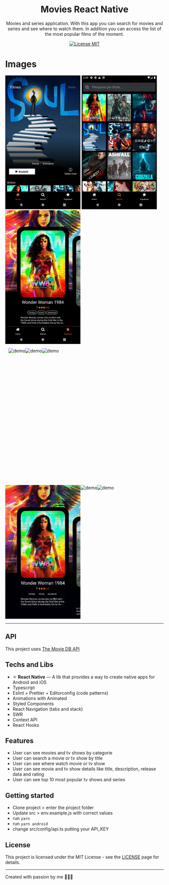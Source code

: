 <h1 align="center">
<br>
Movies React Native
</h1>

<p align="center">
Movies and series application. With this app you can search for movies and series and see where to watch them. In addition you can access the list of the most popular films of the moment.</p>

<p align="center">
  <a href="https://opensource.org/licenses/MIT">
    <img src="https://img.shields.io/badge/License-MIT-blue.svg" alt="License MIT">
  </a>
</p>

# Images

<div>
  <img src="repo/imgs/1.png" alt="demo" height="425">
  <img src="repo/imgs/2.png" alt="demo" height="425">
  <img src="repo/imgs/3.png" alt="demo" height="425">
</div>
<div style="display: flex; margin: 10px">
  <img src="repo/imgs/1.gif" alt="demo" height="425">
  <img src="repo/imgs/2.gif" alt="demo" height="425">
  <img src="repo/imgs/3.gif" alt="demo" height="425">
</div>
<div style="display: flex">
  <img src="repo/imgs/4.gif" alt="demo" height="425">
  <img src="repo/imgs/5.gif" alt="demo" height="425">
  <img src="repo/imgs/6.gif" alt="demo" height="425">
</div>


<hr />

## API

This project uses [The Movie DB API](https://developers.themoviedb.org/3/getting-started/introduction)

## Techs and Libs

- ⚛️ **React Native** — A lib that provides a way to create native apps for Android and iOS
- Typescript
- Eslint + Prettier + Editorconfig (code patterns)
- Animations with Animated
- Styled Components
- React Navigation (tabs and stack)
- SWR
- Context API
- React Hooks

## Features

- User can see movies and tv shows by categorie
- User can search a movie or tv show by title
- User can see where watch movie or tv show
- User can see movie and tv show details like title, description, release data and rating
- User can see top 10 most popular tv shows and series


## Getting started

- Clone project > enter the project folder
- Update src > env.example.js with correct values
- run `yarn`
- run `yarn android`
- change src/config/api.ts putting your API_KEY

## License

This project is licensed under the MIT License - see the [LICENSE](https://opensource.org/licenses/MIT) page for details.

---

Created with passion by me 👨🏻‍💻
